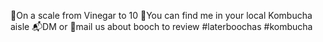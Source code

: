 📝On a scale from Vinegar to 10
🛒You can find me in your local Kombucha aisle
📬DM or 📧mail us about booch to review
#laterboochas #kombucha
